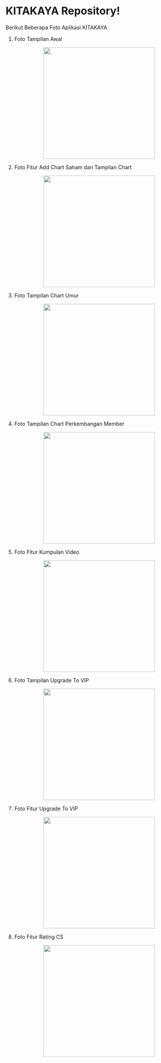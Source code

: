 # KITAKAYA Repository!
Berikut Beberapa Foto Aplikasi KITAKAYA

1. Foto Tampilan Awal
<p align="center"><img src="https://git.sib.stts.edu/APLIN2022/KITAKAYA/raw/master/Foto_Tampilan/1.jpg" width="300"></a></p>

2. Foto Fitur Add Chart Saham dan Tampilan Chart
<p align="center"><img src="https://git.sib.stts.edu/APLIN2022/KITAKAYA/raw/master/Foto_Tampilan/2.jpg" width="300"></a></p>
 
3. Foto Tampilan Chart Umur
<p align="center"><img src="https://git.sib.stts.edu/APLIN2022/KITAKAYA/raw/master/Foto_Tampilan/3.jpg" width="300"></a></p>

4. Foto Tampilan Chart Perkembangan Member
<p align="center"><img src="https://git.sib.stts.edu/APLIN2022/KITAKAYA/raw/master/Foto_Tampilan/4.jpg" width="300"></a></p>

5. Foto Fitur Kumpulan Video
<p align="center"><img src="https://git.sib.stts.edu/APLIN2022/KITAKAYA/raw/master/Foto_Tampilan/5.jpg" width="300"></a></p>

6. Foto Tampilan Upgrade To VIP
<p align="center"><img src="https://git.sib.stts.edu/APLIN2022/KITAKAYA/raw/master/Foto_Tampilan/6.jpg" width="300"></a></p>

7. Foto Fitur Upgrade To VIP
<p align="center"><img src="https://git.sib.stts.edu/APLIN2022/KITAKAYA/raw/master/Foto_Tampilan/7.jpg" width="300"></a></p>

8. Foto Fitur Rating CS
<p align="center"><img src="https://git.sib.stts.edu/APLIN2022/KITAKAYA/raw/master/Foto_Tampilan/8.jpg" width="300"></a></p>